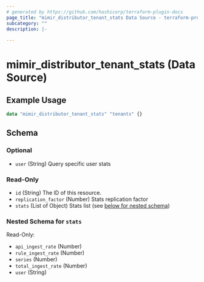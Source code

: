 ```yaml
---
# generated by https://github.com/hashicorp/terraform-plugin-docs
page_title: "mimir_distributor_tenant_stats Data Source - terraform-provider-mimir"
subcategory: ""
description: |-
  
---
```


# mimir_distributor_tenant_stats (Data Source)



## Example Usage

```terraform
data "mimir_distributor_tenant_stats" "tenants" {}
```

<!-- schema generated by tfplugindocs -->
## Schema

### Optional

- `user` (String) Query specific user stats

### Read-Only

- `id` (String) The ID of this resource.
- `replication_factor` (Number) Stats replication factor
- `stats` (List of Object) Stats list (see [below for nested schema](#nestedatt--stats))

<a id="nestedatt--stats"></a>
### Nested Schema for `stats`

Read-Only:

- `api_ingest_rate` (Number)
- `rule_ingest_rate` (Number)
- `series` (Number)
- `total_ingest_rate` (Number)
- `user` (String)
